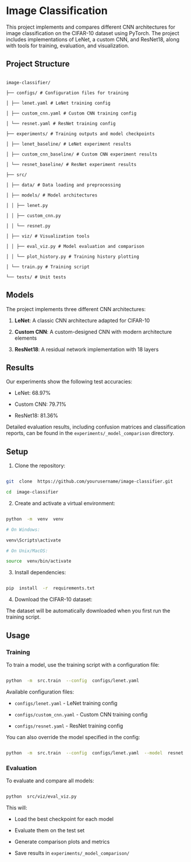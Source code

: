 # Image Classification

  

This project implements and compares different CNN architectures for image classification on the CIFAR-10 dataset using PyTorch. The project includes implementations of LeNet, a custom CNN, and ResNet18, along with tools for training, evaluation, and visualization.

  

## Project Structure

  

```

image-classifier/

├── configs/ # Configuration files for training

│ ├── lenet.yaml # LeNet training config

│ ├── custom_cnn.yaml # Custom CNN training config

│ └── resnet.yaml # ResNet training config

├── experiments/ # Training outputs and model checkpoints

│ ├── lenet_baseline/ # LeNet experiment results

│ ├── custom_cnn_baseline/ # Custom CNN experiment results

│ └── resnet_baseline/ # ResNet experiment results

├── src/

│ ├── data/ # Data loading and preprocessing

│ ├── models/ # Model architectures

│ │ ├── lenet.py

│ │ ├── custom_cnn.py

│ │ └── resnet.py

│ ├── viz/ # Visualization tools

│ │ ├── eval_viz.py # Model evaluation and comparison

│ │ └── plot_history.py # Training history plotting

│ └── train.py # Training script

└── tests/ # Unit tests

```

  

## Models

  

The project implements three different CNN architectures:

  

1.  **LeNet**: A classic CNN architecture adapted for CIFAR-10

2.  **Custom CNN**: A custom-designed CNN with modern architecture elements

3.  **ResNet18**: A residual network implementation with 18 layers

  

## Results

  

Our experiments show the following test accuracies:

- LeNet: 68.97%

- Custom CNN: 79.71%

- ResNet18: 81.36%

  

Detailed evaluation results, including confusion matrices and classification reports, can be found in the `experiments/_model_comparison` directory.

  

## Setup

  

1. Clone the repository:

```bash

git  clone  https://github.com/yourusername/image-classifier.git

cd  image-classifier

```

  

2. Create and activate a virtual environment:

```bash

python  -m  venv  venv

# On Windows:

venv\Scripts\activate

# On Unix/MacOS:

source  venv/bin/activate

```

  

3. Install dependencies:

```bash

pip  install  -r  requirements.txt

```

  

4. Download the CIFAR-10 dataset:

The dataset will be automatically downloaded when you first run the training script.

  

## Usage

  

### Training

  

To train a model, use the training script with a configuration file:

  

```bash

python  -m  src.train  --config  configs/lenet.yaml

```

  

Available configuration files:

-  `configs/lenet.yaml` - LeNet training config

-  `configs/custom_cnn.yaml` - Custom CNN training config

-  `configs/resnet.yaml` - ResNet training config

  

You can also override the model specified in the config:

```bash

python  -m  src.train  --config  configs/lenet.yaml  --model  resnet

```

  

### Evaluation

  

To evaluate and compare all models:

```bash

python  src/viz/eval_viz.py

```

  

This will:

- Load the best checkpoint for each model

- Evaluate them on the test set

- Generate comparison plots and metrics

- Save results in `experiments/_model_comparison/`
